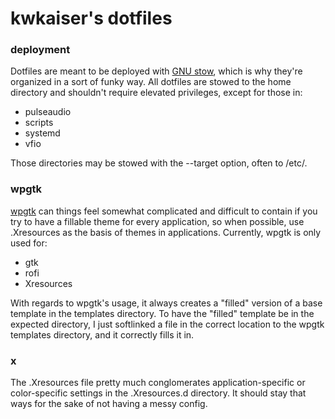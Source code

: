 # kwkaiser's dotfiles

### deployment
Dotfiles are meant to be deployed with [GNU stow](https://www.gnu.org/software/stow/), which is why they're organized in a sort of funky way. All dotfiles are stowed to the home directory and shouldn't require elevated privileges, except for those in:

* pulseaudio
* scripts
* systemd
* vfio

Those directories may be stowed with the --target option, often to /etc/.

### wpgtk 
[wpgtk](https://github.com/deviantfero/wpgtk) can things feel somewhat complicated and difficult to contain if you try to have a fillable theme for every application, so when possible, use .Xresources as the basis of themes in applications. Currently, wpgtk is only used for:

* gtk
* rofi
* Xresources

With regards to wpgtk's usage, it always creates a "filled" version of a base template in the templates directory. To have the "filled" template be in the expected directory, I just softlinked a file in the correct location to the wpgtk templates directory, and it correctly fills it in.

### x
The .Xresources file pretty much conglomerates application-specific or color-specific settings in the .Xresources.d directory. It should stay that ways for the sake of not having a messy config.
